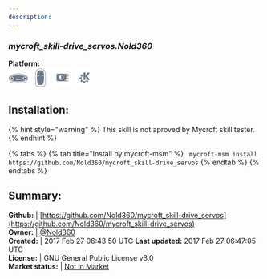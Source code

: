 ```yaml
---
description: 
---
```


### _mycroft_skill-drive_servos.Nold360_  
  
**Platform:**  
 ![Mark I](../.gitbook/assets/mark-1-icon.png)  ![Mark II](../.gitbook/assets/mark-2-icon.png)  ![Picroft](../.gitbook/assets/picroft-icon.png)  ![plasmoid](../.gitbook/assets/kde.png)   
## Installation:  
{% hint style="warning" %}
This skill is not aproved by Mycroft skill tester.
{% endhint %}
    
{% tabs %}
{% tab title="Install by mycroft-msm" %}
``` mycroft-msm install https://github.com/Nold360/mycroft_skill-drive_servos```
{% endtab %}
  {% endtabs %}
    
## Summary:  
**Github:** | [https://github.com/Nold360/mycroft_skill-drive_servos](https://github.com/Nold360/mycroft_skill-drive_servos)  
**Owner:** | [@Nold360](https://github.com/Nold360)  
**Created:** | 2017 Feb 27 06:43:50 UTC  **Last updated:** 2017 Feb 27 06:47:05 UTC  
**License:** | GNU General Public License v3.0  
**Market status:** | [Not in Market](https://market.mycroft.ai/skill/)  
